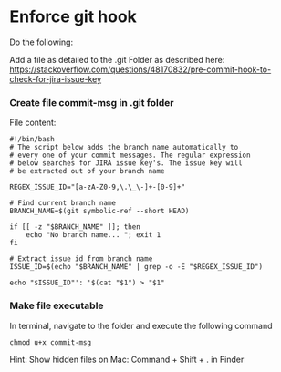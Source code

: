 # Enforce git hook
Do the following:

Add a file as detailed to the .git Folder as described here: 
https://stackoverflow.com/questions/48170832/pre-commit-hook-to-check-for-jira-issue-key

### Create file commit-msg in .git folder

File content:
```
#!/bin/bash
# The script below adds the branch name automatically to
# every one of your commit messages. The regular expression
# below searches for JIRA issue key's. The issue key will
# be extracted out of your branch name

REGEX_ISSUE_ID="[a-zA-Z0-9,\.\_\-]+-[0-9]+"

# Find current branch name
BRANCH_NAME=$(git symbolic-ref --short HEAD)

if [[ -z "$BRANCH_NAME" ]]; then
    echo "No branch name... "; exit 1
fi

# Extract issue id from branch name
ISSUE_ID=$(echo "$BRANCH_NAME" | grep -o -E "$REGEX_ISSUE_ID")

echo "$ISSUE_ID"': '$(cat "$1") > "$1"
```

### Make file executable
In terminal, navigate to the folder and execute the following command
````
chmod u+x commit-msg
````


Hint: Show hidden files on Mac: Command + Shift + . in Finder

